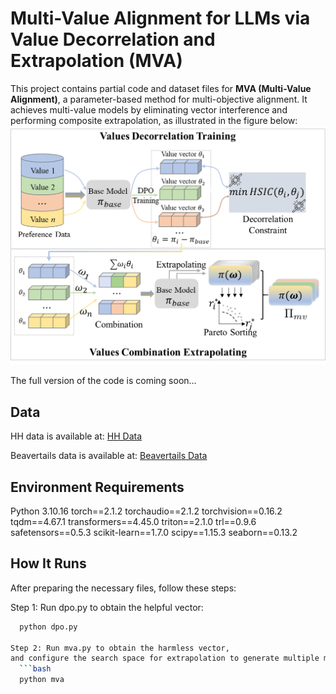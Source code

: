 # Multi-Value Alignment for LLMs via Value Decorrelation and Extrapolation (MVA)

This project contains partial code and dataset files for **MVA (Multi-Value Alignment)**, 
a parameter-based method for multi-objective alignment. 
It achieves multi-value models by eliminating vector interference and performing composite extrapolation, as illustrated in the figure below:
![MVA Framework](mva.png)


The full version of the code is coming soon...

## Data
HH data is available at: [HH Data](https://huggingface.co/datasets/Anthropic/hh-rlhf)

Beavertails data is available at: [Beavertails Data](https://huggingface.co/datasets/PKU-Alignment/PKU-SafeRLHF-10K)

## Environment Requirements
Python 3.10.16
torch==2.1.2
torchaudio==2.1.2
torchvision==0.16.2
tqdm==4.67.1
transformers==4.45.0
triton==2.1.0
trl==0.9.6
safetensors==0.5.3
scikit-learn==1.7.0
scipy==1.15.3
seaborn==0.13.2

## How It Runs
After preparing the necessary files, follow these steps:

Step 1: Run dpo.py to obtain the helpful vector:
 ```bash
   python dpo.py

Step 2: Run mva.py to obtain the harmless vector, 
and configure the search space for extrapolation to generate multiple model configurations (i.e., vector weights):
   ```bash
   python mva
